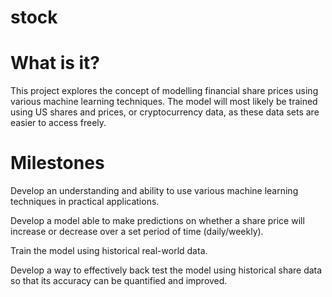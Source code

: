 # stock

# What is it? 

This project explores the concept of modelling financial share prices using various machine learning techniques.
The model will most likely be trained using US shares and prices, or cryptocurrency data, as
these data sets are easier to access freely.

# Milestones

Develop an understanding and ability to use various machine learning techniques in
practical applications.

Develop a model able to make predictions on whether a share price will increase or
decrease over a set period of time (daily/weekly).

Train the model using historical real-world data.

Develop a way to effectively back test the model using historical share data so that its
accuracy can be quantified and improved.
